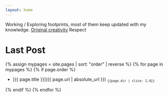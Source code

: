 ```yaml
---
layout: home
---
```


Working / Exploring footprints, most of them keep updated with my knowledge.
[Original creativity](/LICENSE.txt) Respect

# Last Post

{% assign mypages = site.pages | sort: "order" | reverse %}
{% for page in mypages %}
{% if page.order %}

- [{{ page.title }}]({{ page.url | absolute_url }}) <sub>`{{page.dir | slice: 1,4}}`</sub>

{% endif %}
{% endfor %}
